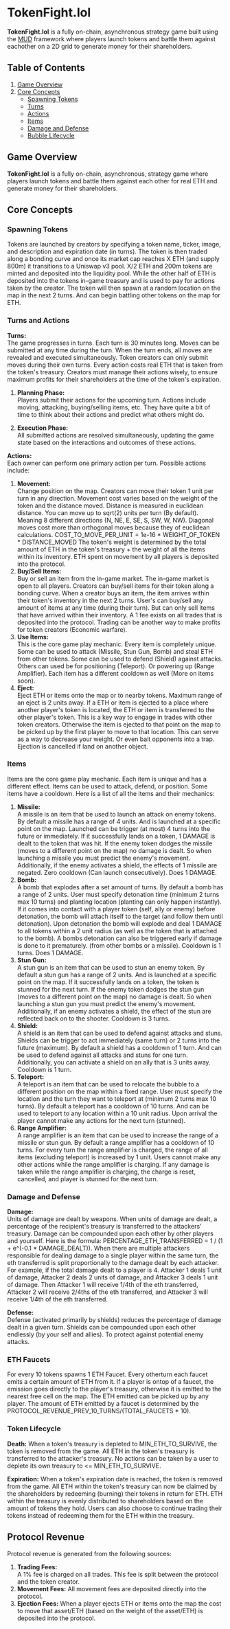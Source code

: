 # TokenFight.lol

**TokenFight.lol** is a fully on-chain, asynchronous strategy game built using the [MUD](https://mud.dev/introduction) framework where players launch tokens and battle them against eachother on a 2D grid to generate money for their shareholders.


## Table of Contents

1. [Game Overview](#game-overview)
2. [Core Concepts](#core-concepts)
    - [Spawning Tokens](#spawning-tokens)
    - [Turns](#turns)
    - [Actions](#actions)
    - [Items](#items)
    - [Damage and Defense](#damage-and-defense)
    - [Bubble Lifecycle](#bubble-lifecycle)


## Game Overview

**TokenFight.lol** is a fully on-chain, asynchronous, strategy game where players launch tokens and battle them against each other for real ETH and generate money for their shareholders.


## Core Concepts

### Spawning Tokens

Tokens are launched by creators by specifying a token name, ticker, image, and description and expiration date (in turns). The token is then traded along a bonding curve and once its market cap reaches X ETH (and supply 800m) it transitions to a Uniswap v3 pool.
X/2 ETH and 200m tokens are minted and deposited into the liquidity pool.
While the other half of ETH is deposited into the tokens in-game treasury and is used to pay for actions taken by the creator.
The token will then spawn at a random location on the map in the next 2 turns.
And can begin battling other tokens on the map for ETH.

### Turns and Actions

**Turns:**  
The game progresses in turns. Each turn is 30 minutes long. Moves can be submitted at any time during the turn. When the turn ends, all moves are revealed and executed simultaneously. Token creators can only submit moves during their own turns. Every action costs real ETH that is taken from the token's treasury. Creators must manage their actions wisely, to ensure maximum profits for their shareholders at the time of the token's expiration.

1. **Planning Phase:**  
   Players submit their actions for the upcoming turn. Actions include moving, attacking, buying/selling items, etc. They have quite a bit of time to think about their actions and predict what others might do.

2. **Execution Phase:**  
   All submitted actions are resolved simultaneously, updating the game state based on the interactions and outcomes of these actions.

**Actions:**  
Each owner can perform one primary action per turn. Possible actions include:

1. **Movement:**  
   Change position on the map. Creators can move their token 1 unit per turn in any direction. Movement cost varies based on the weight of the token and the distance moved. Distance is measured in euclidean distance. You can move up to sqrt(2) units per turn (By default). Meaning 8 different directions (N, NE, E, SE, S, SW, W, NW). Diagonal moves cost more than orthogonal moves because they of euclidean calculations. COST_TO_MOVE_PER_UNIT = 1e-16 * WEIGHT_OF_TOKEN * DISTANCE_MOVED
   The token's weight is determined by the total amount of ETH in the token's treasury + the weight of all the items within its inventory.
   ETH spent on movement by all players is deposited into the protocol.
2. **Buy/Sell Items:**  
   Buy or sell an item from the in-game market. The in-game market is open to all players. Creators can buy/sell items for their token along a bonding curve. When a creator buys an item, the item arrives within their token's inventory in the next 2 turns. User's can buy/sell any amount of items at any time (during their turn). But can only sell items that have arrived within their inventory. A 1 fee exists on all trades that is deposited into the protocol. 
   Trading can be another way to make profits for token creators (Economic warfare).
3. **Use Items:**  
   This is the core game play mechanic. Every item is completely unique. Some can be used to attack (Missile, Stun Gun, Bomb) and steal ETH from other tokens. Some can be used to defend (Shield) against attacks. Others can used be for positioning (Teleport). Or powering up (Range Amplifier). Each item has a different cooldown as well (More on items soon).
4. **Eject:**  
   Eject ETH or items onto the map or to nearby tokens. Maximum range of an eject is 2 units away. If a ETH or item is ejected to a place where another player's token is located, the ETH or item is transferred to the other player's token. This is a key way to engage in trades with other token creators. Otherwise the item is ejected to that point on the map to be picked up by the first player to move to that location. This can serve as a way to decrease your weight. Or even bait opponents into a trap. Ejection is cancelled if land on another object.

### Items

Items are the core game play mechanic. Each item is unique and has a different effect. Items can be used to attack, defend, or position. Some items have a cooldown.
Here is a list of all the items and their mechanics:

1. **Missile:**  
   A missile is an item that be used to launch an attack on enemy tokens. By default a missile has a range of 4 units. And is launched at a specific point on the map. Launched can be trigger (at most) 4 turns into the future or immediately. If it successfully lands on a token, 1 DAMAGE is dealt to the token that was hit. If the enemy token dodges the missile (moves to a different point on the map) no damage is dealt. So when launching a missile you must predict the enemy's movement. Additionally, if the enemy activates a shield, the effects of 1 missile are negated. Zero cooldown (Can launch consecutively). Does 1 DAMAGE.
2. **Bomb:**  
   A bomb that explodes after a set amount of turns. By default a bomb has a range of 2 units. User must specify detonation time (minimum 2 turns max 10 turns) and planting location (planting can only happen instantly). If it comes into contact with a player token (self, ally or enemy) before detonation, the bomb will attach itself to the target (and follow them until detonation). Upon detonation the bomb will explode and deal 1 DAMAGE to all tokens within a 2 unit radius (as well as the token that is attached to the bomb). A bombs detonation can also be triggered early if damage is done to it prematurely. (from other bombs or a missile). Cooldown is 1 turns. Does 1 DAMAGE.
3. **Stun Gun:**  
   A stun gun is an item that can be used to stun an enemy token. By default a stun gun has a range of 2 units. And is launched at a specific point on the map. If it successfully lands on a token, the token is stunned for the next turn. If the enemy token dodges the stun gun (moves to a different point on the map) no damage is dealt. So when launching a stun gun you must predict the enemy's movement. Additionally, if an enemy activates a shield, the effect of the stun are reflected back on to the shooter. Cooldown is 3 turns.
4. **Shield:**  
   A shield is an item that can be used to defend against attacks and stuns. Shields can be trigger to act immediately (same turn) or 2 turns into the future (maximum). By default a shield has a cooldown of 1 turn. And can be used to defend against all attacks and stuns for one turn. Additionally, you can activate a shield on an ally that is 3 units away. Cooldown is 1 turn.
5. **Teleport:**  
   A teleport is an item that can be used to relocate the bubble to a different position on the map within a fixed range. User must specify the location and the turn they want to teleport at (minimum 2 turns max 10 turns). By default a teleport has a cooldown of 10 turns. And can be used to teleport to any location within a 10 unit radius. Upon arrival the player cannot make any actions for the next turn (stunned).
6. **Range Amplifier:**  
   A range amplifier is an item that can be used to increase the range of a missile or stun gun. By default a range amplifier has a cooldown of 10 turns. For every turn the range amplifier is charged, the range of all items (excluding teleport) is increased by 1 unit. Users cannot make any other actions while the range amplifier is charging. If any damage is taken while the range amplifier is charging, the charge is reset, cancelled, and player is stunned for the next turn.


### Damage and Defense

**Damage:**  
Units of damage are dealt by weapons. When units of damage are dealt, a percentage of the recipient's treasury is transferred to the attackers' treasury. Damage can be compounded upon each other by other players and yourself. Here is the formula:
PERCENTAGE_ETH_TRANSFERRED = 1 / (1 + e^(-0.1 * DAMAGE_DEALT)).
When there are multiple attackers responsible for dealing damage to a single player within the same turn, the eth transferred is split proportionally to the damage dealt by each attacker. For example, if the total damage dealt to a player is 4. Attacker 1 deals 1 unit of damage, Attacker 2 deals 2 units of damage, and Attacker 3 deals 1 unit of damage. Then Attacker 1 will receive 1/4th of the eth transferred, Attacker 2 will receive 2/4ths of the eth transferred, and Attacker 3 will receive 1/4th of the eth transferred.

**Defense:**  
Defense (activated primarily by shields) reduces the percentage of damage dealt in a given turn. Shields can be compounded upon each other endlessly (by your self and allies). To protect against potential enemy attacks.

### ETH Faucets

For every 10 tokens spawns 1 ETH Faucet. Every otherturn each faucet emits a certain amount of ETH from it. If a player is ontop of a faucet, the emission goes directly to the player's treasury, otherwise it is emitted to the nearest free cell on the map. The ETH emitted can be picked up by any player.
The amount of ETH emitted by a faucet is determined by the PROTOCOL_REVENUE_PREV_10_TURNS/(TOTAL_FAUCETS * 10).


### Token Lifecycle

**Death:** 
When a token's treasury is depleted to MIN_ETH_TO_SURVIVE, the token is removed from the game. All ETH in the token's treasury is transferred to the attacker's treasury. No actions can be taken by a user to deplete its own treasury to <= MIN_ETH_TO_SURVIVE.

**Expiration:**
When a token's expiration date is reached, the token is removed from the game. All ETH within the token's treasury can now be claimed by the shareholders by redeeming (burning) their tokens in return for ETH. ETH within the treasury is evenly distributed to shareholders based on the amount of tokens they hold. Users can also choose to continue trading their tokens instead of redeeming them for the ETH within the treasury.



## Protocol Revenue

Protocol revenue is generated from the following sources:

1. **Trading Fees:**  
   A 1% fee is charged on all trades. This fee is split between the protocol and the token creator.
2. **Movement Fees:**
    All movement fees are deposited directly into the protocol.
3. **Ejection Fees:**
    When a player ejects ETH or items onto the map the cost to move that asset/ETH (based on the weight of the asset/ETH) is deposited into the protocol.
